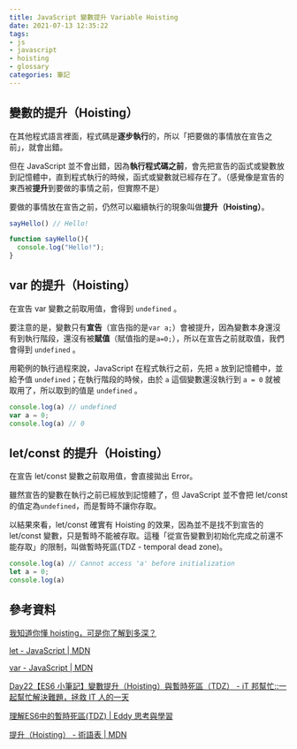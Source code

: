 ```yaml
---
title: JavaScript 變數提升 Variable Hoisting
date: 2021-07-13 12:35:22
tags:
- js
- javascript
- hoisting
- glossary
categories: 筆記
---
```

## 變數的提升（Hoisting）

在其他程式語言裡面，程式碼是**逐步執行**的，所以「把要做的事情放在宣告之前」，就會出錯。

但在 JavaScript 並不會出錯，因為**執行程式碼之前**，會先把宣告的函式或變數放到記憶體中，直到程式執行的時候，函式或變數就已經存在了。（感覺像是宣告的東西被**提升**到要做的事情之前，但實際不是）

要做的事情放在宣告之前，仍然可以繼續執行的現象叫做**提升（Hoisting）**。

<!-- more -->

```js
sayHello() // Hello!

function sayHello(){
  console.log("Hello!");
}
```

## var 的提升（Hoisting）

在宣告 var 變數之前取用值，會得到 `undefined` 。

要注意的是，變數只有**宣告**（宣告指的是`var a;`）會被提升，因為變數本身還沒有到執行階段，還沒有被**賦值**（賦值指的是`a=0;`），所以在宣告之前就取值，我們會得到 `undefined` 。

用範例的執行過程來說，JavaScript 在程式執行之前，先把 `a` 放到記憶體中，並給予值 `undefined`；在執行階段的時候，由於 `a` 這個變數還沒執行到 `a = 0` 就被取用了，所以取到的值是 `undefined` 。

```js
console.log(a) // undefined
var a = 0;
console.log(a) // 0
```

## let/const 的提升（Hoisting）

在宣告 let/const 變數之前取用值，會直接拋出 Error。

雖然宣告的變數在執行之前已經放到記憶體了，但 JavaScript 並不會把 let/const 的值定為`undefined`，而是暫時不讓你存取。

以結果來看，let/const 確實有 Hoisting 的效果，因為並不是找不到宣告的 let/const 變數，只是暫時不能被存取。這種「從宣告變數到初始化完成之前還不能存取」的限制，叫做暫時死區(TDZ - temporal dead zone)。

```js
console.log(a) // Cannot access 'a' before initialization
let a = 0;
console.log(a)
```

## 參考資料

[我知道你懂 hoisting，可是你了解到多深？](https://blog.techbridge.cc/2018/11/10/javascript-hoisting/)

[let - JavaScript | MDN](https://developer.mozilla.org/zh-TW/docs/Web/JavaScript/Reference/Statements/let#emulating_private_members)

[var - JavaScript | MDN](https://developer.mozilla.org/en-US/docs/Web/JavaScript/Reference/Statements/var)

[Day22【ES6 小筆記】變數提升（Hoisting）與暫時死區（TDZ） - iT 邦幫忙::一起幫忙解決難題，拯救 IT 人的一天](https://ithelp.ithome.com.tw/articles/10219518)

[理解ES6中的暫時死區(TDZ) | Eddy 思考與學習](https://eddychang.me/es6-tdz/)

[提升（Hoisting） - 術語表 | MDN](https://developer.mozilla.org/zh-TW/docs/Glossary/Hoisting#%E4%BA%86%E8%A7%A3%E6%9B%B4%E5%A4%9A)
